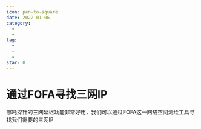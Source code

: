 ```yaml
---
icon: pen-to-square
date: 2022-01-06
category:
  - 
  - 
tag:
  - 
  - 
  - 
star: 0
---
```


# 通过FOFA寻找三网IP
哪吒探针的三网延迟功能非常好用，我们可以通过FOFA这一网络空间测绘工具寻找我们需要的三网IP

<!-- more -->


